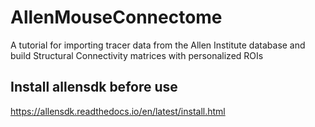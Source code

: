 # AllenMouseConnectome
A tutorial for importing tracer data from the Allen Institute database and build Structural Connectivity matrices with personalized ROIs

## Install allensdk before use 
https://allensdk.readthedocs.io/en/latest/install.html

